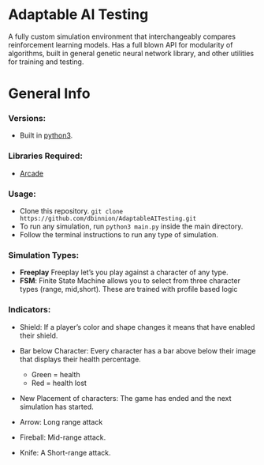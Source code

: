 # Adaptable AI Testing 
A fully custom simulation environment that interchangeably compares reinforcement learning models. Has a full blown API for modularity of algorithms, built in general genetic neural network library, and other utilities for training and testing.

# General Info

### Versions:
- Built in [python3](https://www.python.org/downloads/).

### Libraries Required:
- [Arcade](http://arcade.academy/)

### Usage:
- Clone this repository. `git clone https://github.com/dbinnion/AdaptableAITesting.git`
- To run any simulation, run `python3 main.py` inside the main directory.
- Follow the terminal instructions to run any type of simulation.


### Simulation Types:
- **Freeplay** Freeplay let’s you play against a character of any type.
- **FSM**: Finite State Machine allows you to select from three character types (range, mid,short). These are trained with profile based logic




### Indicators:
- Shield: If a player’s color and shape changes it means that have enabled their shield. 
- Bar below Character: Every character has a bar above below their image that displays their health percentage. 
    - Green = health
    - Red = health lost 
- New Placement of characters: The game has ended and the next simulation has started.

- Arrow: Long range attack
- Fireball: Mid-range attack.
- Knife: A Short-range attack.

<br>

